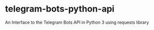 # telegram-bots-python-api
An Interface to the Telegram Bots API in Python 3 using requests library
